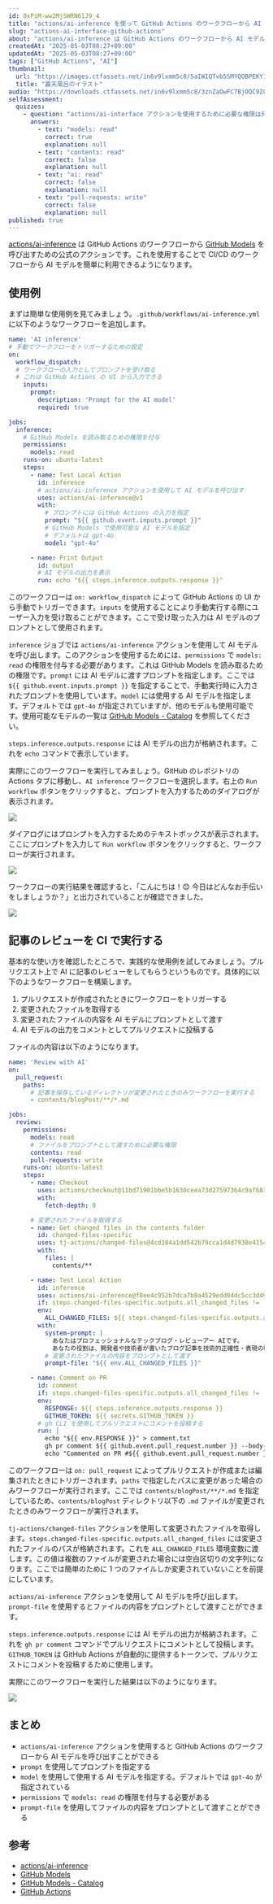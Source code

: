 ```yaml
---
id: 0xPiM-ww2MjSWRN61J9_4
title: "actions/ai-inference を使って GitHub Actions のワークフローから AI モデルを呼び出す"
slug: "actions-ai-interface-github-actions"
about: "actions/ai-inference は GitHub Actions のワークフローから AI モデルを呼び出すための公式のアクションです。これを使用することで CI/CD のワークフローから AI モデルを簡単に利用できるようになります。この記事ではプルリクエスト上で AI に記事のレビューをしてもらうという実践的な使用例を紹介します。"
createdAt: "2025-05-03T08:27+09:00"
updatedAt: "2025-05-03T08:27+09:00"
tags: ["GitHub Actions", "AI"]
thumbnail:
  url: "https://images.ctfassets.net/in6v9lxmm5c8/5aIWIQTvb5SMYQOBPEKY1p/401ad9fd250ea488c81753f8b8ec11f7/onsen_rotenburo_15110-768x689.png"
  title: "露天風呂のイラスト"
audio: "https://downloads.ctfassets.net/in6v9lxmm5c8/3znZaOwFC7BjOQC9ZCuat6/057eae4899bc9acf8b7bed4d65337a32/GitHub_Actions%E3%81%A7AI%E6%B4%BB%E7%94%A8.wav"
selfAssessment:
  quizzes:
    - question: "actions/ai-interface アクションを使用するために必要な権限は何ですか？"
      answers:
        - text: "models: read"
          correct: true
          explanation: null
        - text: "contents: read"
          correct: false
          explanation: null
        - text: "ai: read"
          correct: false
          explanation: null
        - text: "pull-requests: write"
          correct: false
          explanation: null
published: true
---
```

[actions/ai-inference](https://github.com/actions/ai-inference) は GitHub Actions のワークフローから [GitHub Models](https://docs.github.com/ja/github-models) を呼び出すための公式のアクションです。これを使用することで CI/CD のワークフローから AI モデルを簡単に利用できるようになります。

## 使用例

まずは簡単な使用例を見てみましょう。`.github/workflows/ai-inference.yml` に以下のようなワークフローを追加します。

```yaml:.github/workflows/ai-inference.yml
name: 'AI inference'
# 手動でワークフローをトリガーするための設定
on: 
  workflow_dispatch:
  # ワークフローの入力としてプロンプトを受け取る
  # これは GitHub Actions の UI から入力できる
    inputs:
      prompt:
        description: 'Prompt for the AI model'
        required: true

jobs:
  inference:
    # GitHub Models を読み取るための権限を付与
    permissions:
      models: read
    runs-on: ubuntu-latest
    steps:
      - name: Test Local Action
        id: inference
        # actions/ai-inference アクションを使用して AI モデルを呼び出す
        uses: actions/ai-inference@v1
        with:
          # プロンプトには GitHub Actions の入力を指定
          prompt: "${{ github.event.inputs.prompt }}"
          # GitHub Models で使用可能な AI モデルを指定
          # デフォルトは gpt-4o
          model: "gpt-4o"

      - name: Print Output
        id: output
        # AI モデルの出力を表示
        run: echo "${{ steps.inference.outputs.response }}"
```

このワークフローは `on: workflow_dispatch` によって GitHub Actions の UI から手動でトリガーできます。`inputs` を使用することにより手動実行する際にユーザー入力を受け取ることができます。ここで受け取った入力は AI モデルのプロンプトとして使用されます。

`inference` ジョブでは `actions/ai-inference` アクションを使用して AI モデルを呼び出します。このアクションを使用するためには、`permissions` で `models: read` の権限を付与する必要があります。これは GitHub Models を読み取るための権限です。`prompt` には AI モデルに渡すプロンプトを指定します。ここでは `${{ github.event.inputs.prompt }}` を指定することで、手動実行時に入力されたプロンプトを使用しています。`model` には使用する AI モデルを指定します。デフォルトでは `gpt-4o` が指定されていますが、他のモデルも使用可能です。使用可能なモデルの一覧は [GitHub Models - Catalog](https://github.com/marketplace?type=models) を参照してください。

`steps.inference.outputs.response` には AI モデルの出力が格納されます。これを `echo` コマンドで表示しています。

実際にこのワークフローを実行してみましょう。GitHub のレポジトリの Actions タブに移動し、`AI inference` ワークフローを選択します。右上の `Run workflow` ボタンをクリックすると、プロンプトを入力するためのダイアログが表示されます。

![](https://images.ctfassets.net/in6v9lxmm5c8/CpFySWAOO3WLK1afEk62o/461d1faa2ccb90ced1a85451deeb9b62/%E3%82%B9%E3%82%AF%E3%83%AA%E3%83%BC%E3%83%B3%E3%82%B7%E3%83%A7%E3%83%83%E3%83%88_2025-05-03_8.52.53.png)

ダイアログにはプロンプトを入力するためのテキストボックスが表示されます。ここにプロンプトを入力して `Run workflow` ボタンをクリックすると、ワークフローが実行されます。

![](https://images.ctfassets.net/in6v9lxmm5c8/6Gd5fUZGFgxI0TBdvhHced/5facfdeb69bfefa3e5479b026708779b/%E3%82%B9%E3%82%AF%E3%83%AA%E3%83%BC%E3%83%B3%E3%82%B7%E3%83%A7%E3%83%83%E3%83%88_2025-05-03_8.55.26.png)

ワークフローの実行結果を確認すると、「こんにちは！😊 今日はどんなお手伝いをしましょうか？」と出力されていることが確認できました。

![](https://images.ctfassets.net/in6v9lxmm5c8/7lDypmQ7ZgrZGfGUaDZquv/2c0ef28c9972458df0075b55951e9917/%E3%82%B9%E3%82%AF%E3%83%AA%E3%83%BC%E3%83%B3%E3%82%B7%E3%83%A7%E3%83%83%E3%83%88_2025-05-03_9.00.49.png)

## 記事のレビューを CI で実行する

基本的な使い方を確認したところで、実践的な使用例を試してみましょう。プルリクエスト上で AI に記事のレビューをしてもらうというものです。具体的に以下のようなワークフローを構築します。

1. プルリクエストが作成されたときにワークフローをトリガーする
2. 変更されたファイルを取得する
3. 変更されたファイルの内容を AI モデルにプロンプトとして渡す
4. AI モデルの出力をコメントとしてプルリクエストに投稿する

ファイルの内容は以下のようになります。

```yaml:.github/workflows/review-with-ai.yml
name: 'Review with AI'
on: 
  pull_request:
    paths:
      # 記事を保存しているディレクトリが変更されたときのみワークフローを実行する
      - contents/blogPost/**/*.md

jobs:
  review:
    permissions:
      models: read
      # ファイルをプロンプトとして渡すために必要な権限
      contents: read
      pull-requests: write
    runs-on: ubuntu-latest
    steps:
      - name: Checkout
        uses: actions/checkout@11bd71901bbe5b1630ceea73d27597364c9af683 # v4.2.2
        with:
          fetch-depth: 0

      # 変更されたファイルを取得する
      - name: Get changed files in the contents folder
        id: changed-files-specific
        uses: tj-actions/changed-files@4cd184a1dd542b79cca1d4d7938e4154a6520ca7 # v46.0.0
        with:
          files: |
            contents/**

      - name: Test Local Action
        id: inference
        uses: actions/ai-inference@f8ee4c952b7dca7b8a4529edd04dc5cc3d49c435 # v1.0.0
        if: steps.changed-files-specific.outputs.all_changed_files != ''
        env:
          ALL_CHANGED_FILES: ${{ steps.changed-files-specific.outputs.all_changed_files }}
        with:
          system-prompt: |
            あなたはプロフェッショナルなテックブログ・レビューアー AIです。
            あなたの役割は、開発者や技術者が書いたブログ記事を技術的正確性・表現の明確さ・構成の論理性・読者への価値提供という観点でレビューし、フィードバックを提供することです。
          # 変更されたファイルの内容をプロンプトとして渡す
          prompt-file: "${{ env.ALL_CHANGED_FILES }}"

      - name: Comment on PR
        id: comment
        if: steps.changed-files-specific.outputs.all_changed_files != ''
        env:
          RESPONSE: ${{ steps.inference.outputs.response }}
          GITHUB_TOKEN: ${{ secrets.GITHUB_TOKEN }}
        # gh CLI を使用してプルリクエストにコメントを投稿する
        run: |
          echo "${{ env.RESPONSE }}" > comment.txt
          gh pr comment ${{ github.event.pull_request.number }} --body-file comment.txt
          echo "Commented on PR #${{ github.event.pull_request.number }} with response: ${{ env.RESPONSE }}"
```

このワークフローは `on: pull_request` によってプルリクエストが作成または編集されたときにトリガーされます。`paths` で指定したパスに変更があった場合のみワークフローが実行されます。ここでは `contents/blogPost/**/*.md` を指定しているため、`contents/blogPost` ディレクトリ以下の `.md` ファイルが変更されたときのみワークフローが実行されます。

`tj-actions/changed-files` アクションを使用して変更されたファイルを取得します。`steps.changed-files-specific.outputs.all_changed_files` には変更されたファイルのパスが格納されます。これを `ALL_CHANGED_FILES` 環境変数に渡します。この値は複数のファイルが変更された場合には空白区切りの文字列になります。ここでは簡単のために 1 つのファイルしか変更されていないことを前提にしています。

`actions/ai-inference` アクションを使用して AI モデルを呼び出します。`prompt-file` を使用するとファイルの内容をプロンプトとして渡すことができます。

`steps.inference.outputs.response` には AI モデルの出力が格納されます。これを `gh pr comment` コマンドでプルリクエストにコメントとして投稿します。`GITHUB_TOKEN` は GitHub Actions が自動的に提供するトークンで、プルリクエストにコメントを投稿するために使用します。

実際にこのワークフローを実行した結果は以下のようになります。

![](https://images.ctfassets.net/in6v9lxmm5c8/7wHMDSUPt5IwHGehhvizWB/3c41ec56764a6f59d4312a0a89b1b05b/%E3%82%B9%E3%82%AF%E3%83%AA%E3%83%BC%E3%83%B3%E3%82%B7%E3%83%A7%E3%83%83%E3%83%88_2025-05-03_10.12.18.png)

## まとめ

- `actions/ai-inference` アクションを使用すると GitHub Actions のワークフローから AI モデルを呼び出すことができる
- `prompt` を使用してプロンプトを指定する
- `model` を使用して使用する AI モデルを指定する。デフォルトでは `gpt-4o` が指定されている
- `permissions` で `models: read` の権限を付与する必要がある
- `prompt-file` を使用してファイルの内容をプロンプトとして渡すことができる

## 参考

- [actions/ai-inference](https://github.com/actions/ai-inference)
- [GitHub Models](https://docs.github.com/ja/github-models)
- [GitHub Models - Catalog](https://docs.github.com/ja/github-models/catalog)
- [GitHub Actions](https://docs.github.com/ja/actions)
